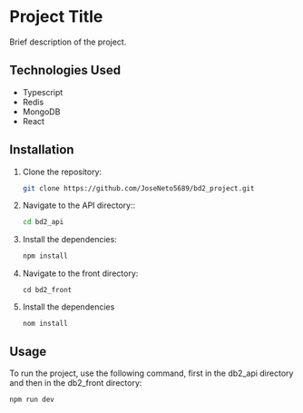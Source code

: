 # Project Title

Brief description of the project.

## Technologies Used

- Typescript
- Redis 
- MongoDB
- React

## Installation

1. Clone the repository:
    ```bash
    git clone https://github.com/JoseNeto5689/bd2_project.git
    ```
2. Navigate to the API directory::
    ```bash
    cd bd2_api
    ```
3. Install the dependencies:
    ```bash
    npm install
    ```
4. Navigate to the front directory:
    ```
    cd bd2_front
    ```
5. Install the dependencies
    ```
    nom install
    ```

## Usage

To run the project, use the following command, first in the db2_api directory and then in the db2_front directory:
```bash
npm run dev
```